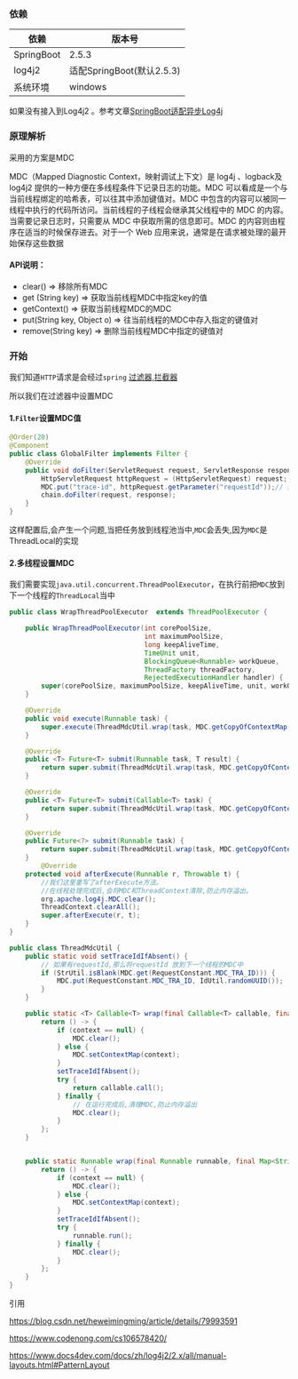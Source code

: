 ### 依赖

| 依赖       | 版本号                    |
| ---------- | ------------------------- |
| SpringBoot | 2.5.3                     |
| log4j2     | 适配SpringBoot(默认2.5.3) |
| 系统环境   | windows                   |

如果没有接入到Log4j2 。参考文章[SpringBoot适配异步Log4j](./SpringBoot适配异步Log4j.md)

### 原理解析

采用的方案是MDC

MDC（Mapped Diagnostic Context，映射调试上下文）是 log4j 、logback及log4j2 提供的一种方便在多线程条件下记录日志的功能。MDC 可以看成是一个与当前线程绑定的哈希表，可以往其中添加键值对。MDC 中包含的内容可以被同一线程中执行的代码所访问。当前线程的子线程会继承其父线程中的 MDC 的内容。当需要记录日志时，只需要从 MDC 中获取所需的信息即可。MDC 的内容则由程序在适当的时候保存进去。对于一个 Web 应用来说，通常是在请求被处理的最开始保存这些数据

#### API说明：

- clear() => 移除所有MDC
- get (String key) => 获取当前线程MDC中指定key的值
- getContext() => 获取当前线程MDC的MDC
- put(String key, Object o) => 往当前线程的MDC中存入指定的键值对
- remove(String key) => 删除当前线程MDC中指定的键值对

### 开始

我们知道`HTTP`请求是会经过`spring` [过滤器,拦截器](https://blog.csdn.net/heweimingming/article/details/79993591)

所以我们在过滤器中设置MDC

#### 1.`Filter`设置MDC值

```java
@Order(20)
@Component
public class GlobalFilter implements Filter {
    @Override
    public void doFilter(ServletRequest request, ServletResponse response, FilterChain chain) throws IOException, ServletException {
        HttpServletRequest httpRequest = (HttpServletRequest) request;
        MDC.put("trace-id", httpRequest.getParameter("requestId"));// 这里我们是用前端生成的请求id放到MDC当中
        chain.doFilter(request, response);
    }
}

```

这样配置后,会产生一个问题,当把任务放到线程池当中,`MDC`会丢失,因为`MDC`是ThreadLocal的实现

#### 2.多线程设置MDC

我们需要实现`java.util.concurrent.ThreadPoolExecutor`，在执行前把`MDC`放到下一个线程的`ThreadLocal`当中

```java
public class WrapThreadPoolExecutor  extends ThreadPoolExecutor {

    public WrapThreadPoolExecutor(int corePoolSize,
                                  int maximumPoolSize,
                                  long keepAliveTime,
                                  TimeUnit unit,
                                  BlockingQueue<Runnable> workQueue,
                                  ThreadFactory threadFactory,
                                  RejectedExecutionHandler handler) {
        super(corePoolSize, maximumPoolSize, keepAliveTime, unit, workQueue, threadFactory, handler);
    }

    @Override
    public void execute(Runnable task) {
        super.execute(ThreadMdcUtil.wrap(task, MDC.getCopyOfContextMap()));
    }

    @Override
    public <T> Future<T> submit(Runnable task, T result) {
        return super.submit(ThreadMdcUtil.wrap(task, MDC.getCopyOfContextMap()), result);
    }

    @Override
    public <T> Future<T> submit(Callable<T> task) {
        return super.submit(ThreadMdcUtil.wrap(task, MDC.getCopyOfContextMap()));
    }

    @Override
    public Future<?> submit(Runnable task) {
        return super.submit(ThreadMdcUtil.wrap(task, MDC.getCopyOfContextMap()));
    }
        @Override
    protected void afterExecute(Runnable r, Throwable t) {
        //我们这里重写了afterExecute方法。
        //在线程处理完成后,会将MDC和ThreadContext清除,防止内存溢出。
        org.apache.log4j.MDC.clear();
        ThreadContext.clearAll();
        super.afterExecute(r, t);
    }
}

```

```java
public class ThreadMdcUtil {
    public static void setTraceIdIfAbsent() {
        // 如果有requestId,那么将requestId 放到下一个线程的MDC中
        if (StrUtil.isBlank(MDC.get(RequestConstant.MDC_TRA_ID))) {
            MDC.put(RequestConstant.MDC_TRA_ID, IdUtil.randomUUID());
        }
    }

    public static <T> Callable<T> wrap(final Callable<T> callable, final Map<String, String> context) {
        return () -> {
            if (context == null) {
                MDC.clear();
            } else {
                MDC.setContextMap(context);
            }
            setTraceIdIfAbsent();
            try {
                return callable.call();
            } finally {
                // 在运行完成后,清理MDC,防止内存溢出
                MDC.clear();
            }
        };
    }


    public static Runnable wrap(final Runnable runnable, final Map<String, String> context) {
        return () -> {
            if (context == null) {
                MDC.clear();
            } else {
                MDC.setContextMap(context);
            }
            setTraceIdIfAbsent();
            try {
                runnable.run();
            } finally {
                MDC.clear();
            }
        };
    }
}
```

引用

https://blog.csdn.net/heweimingming/article/details/79993591

https://www.codenong.com/cs106578420/

https://www.docs4dev.com/docs/zh/log4j2/2.x/all/manual-layouts.html#PatternLayout

